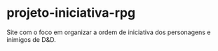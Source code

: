 # projeto-iniciativa-rpg
 Site com o foco em organizar a ordem de iniciativa dos personagens e inimigos de D&D.
